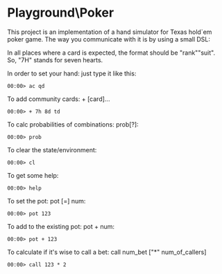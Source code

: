 Playground\Poker
==========

This project is an implementation of a hand simulator for Texas hold`em poker game. The way you communicate with it is by using a small DSL:

In all places where a card is expected, the format should be "rank""suit". So, "7H" stands for seven hearts.

In order to set your hand: just type it like this:

    00:00> ac qd

To add community cards: + [card]...

    00:00> + 7h 8d td

To calc probabilities of combinations: prob[?]:

    00:00> prob

To clear the state/environment:

    00:00> cl
    
To get some help:

    00:00> help
    
To set the pot: pot [=] num:

    00:00> pot 123
    
To add to the existing pot: pot + num:

    00:00> pot + 123
    
To calculate if it's wise to call a bet: call num_bet ["*" num_of_callers]

    00:00> call 123 * 2
